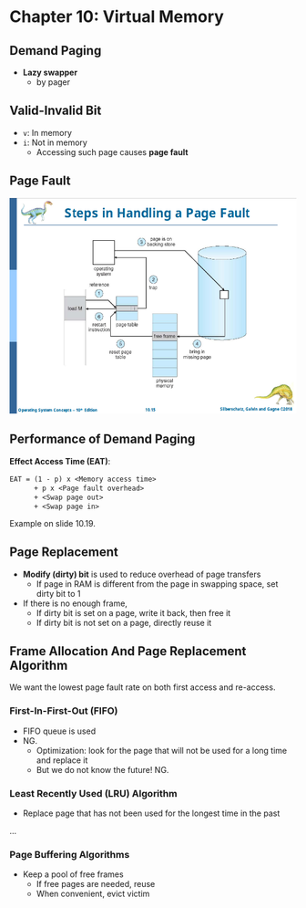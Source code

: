 # Chapter 10: Virtual Memory

## Demand Paging

- **Lazy swapper**
  - by pager

## Valid-Invalid Bit

- `v`: In memory
- `i`: Not in memory
  - Accessing such page causes **page fault**

## Page Fault

![](./img/pagefault.png)

## Performance of Demand Paging

**Effect Access Time (EAT)**:

    EAT = (1 - p) x <Memory access time>
          + p x <Page fault overhead>
          + <Swap page out>
          + <Swap page in>

Example on slide 10.19.

## Page Replacement

- **Modify (dirty) bit** is used to reduce overhead of page transfers
  - If page in RAM is different from the page in swapping space, set dirty bit to 1
- If there is no enough frame,
  - If dirty bit is set on a page, write it back, then free it
  - If dirty bit is not set on a page, directly reuse it

## Frame Allocation And Page Replacement Algorithm

We want the lowest page fault rate on both first access and re-access.

### First-In-First-Out (FIFO)

- FIFO queue is used
- NG.
  - Optimization: look for the page that will not be used for a long time and replace it
  - But we do not know the future! NG.

### Least Recently Used (LRU) Algorithm

- Replace page that has not been used for the longest time in the past

...

### Page Buffering Algorithms

- Keep a pool of free frames
  - If free pages are needed, reuse
  - When convenient, evict victim
